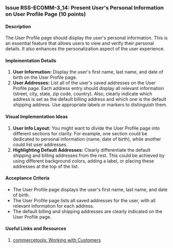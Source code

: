 ### Issue RSS-ECOMM-3_14: Present User's Personal Information on User Profile Page (10 points)

#### Description

The User Profile page should display the user's personal information. This is an essential feature that allows users to view and verify their personal details. It also enhances the personalization aspect of the user experience.

#### Implementation Details

1. **User Information:** Display the user's first name, last name, and date of birth on the User Profile page.
2. **User Addresses:** List all of the user's saved addresses on the User Profile page. Each address entry should display all relevant information (street, city, state, zip code, country). Also, clearly indicate which address is set as the default billing address and which one is the default shipping address. Use appropriate labels or markers to distinguish them.

#### Visual Implementation Ideas

1. **User Info Layout:** You might want to divide the User Profile page into different sections for clarity. For example, one section could be dedicated to personal information (name, date of birth), while another could list user addresses.
2. **Highlighting Default Addresses:** Clearly differentiate the default shipping and billing addresses from the rest. This could be achieved by using different background colors, adding a label, or placing these addresses at the top of the list.

#### Acceptance Criteria

- The User Profile page displays the user's first name, last name, and date of birth.
- The User Profile page lists all saved addresses for the user, with all relevant information for each address.
- The default billing and shipping addresses are clearly indicated on the User Profile page.

#### Useful Links and Resources

1. [commercetools: Working with Customers](https://docs.commercetools.com/api/projects/customers)

